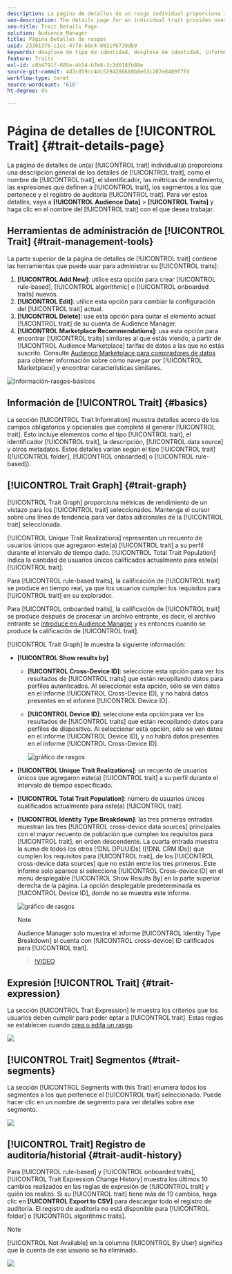 ```yaml
---
description: La página de detalles de un rasgo individual proporciona información general sobre el nombre del rasgo, el ID, las métricas de rendimiento, las expresiones que definen el rasgo, los segmentos a los que pertenece y el registro de auditoría de rasgos. Para ver estos detalles, vaya a Datos de audiencia > Rasgos y haga clic en el nombre del rasgo con el que desea trabajar.
seo-description: The details page for an individual trait provides overview of information like the trait name, ID, performance metrics, expressions that define the trait, segments it belongs to, and the trait audit log. To vew these details, go to Audience Data > Traits and click the name of the trait you want to work with.
seo-title: Trait Details Page
solution: Audience Manager
title: Página Detalles de rasgos
uuid: 23301376-c1cc-4778-b8c4-9831f6739db9
keywords: desglose de tipo de identidad, desglose de identidad, informes de identidad de audiencia, entre dispositivos, ID de varios dispositivos, ID de dispositivo
feature: Traits
exl-id: c0b4791f-885e-4b14-b7e8-3c2d618fb80e
source-git-commit: 4d3c859cc4dc5294286680b0e63c287e0409f7fd
workflow-type: tm+mt
source-wordcount: '616'
ht-degree: 0%

---
```


# Página de detalles de [!UICONTROL Trait] {#trait-details-page}

La página de detalles de un(a) [!UICONTROL trait] individual(a) proporciona una descripción general de los detalles de [!UICONTROL trait], como el nombre de [!UICONTROL trait], el identificador, las métricas de rendimiento, las expresiones que definen a [!UICONTROL trait], los segmentos a los que pertenece y el registro de auditoría [!UICONTROL trait]. Para ver estos detalles, vaya a **[!UICONTROL Audience Data]** > **[!UICONTROL Traits]** y haga clic en el nombre del [!UICONTROL trait] con el que desea trabajar.

## Herramientas de administración de [!UICONTROL Trait] {#trait-management-tools}

La parte superior de la página de detalles de [!UICONTROL trait] contiene las herramientas que puede usar para administrar su [!UICONTROL traits]:

1. **[!UICONTROL Add New]**: utilice esta opción para crear [!UICONTROL rule-based], [!UICONTROL algorithmic] o [!UICONTROL onboarded traits] nuevos.
2. **[!UICONTROL Edit]**: utilice esta opción para cambiar la configuración del [!UICONTROL trait] actual.
3. **[!UICONTROL Delete]**: use esta opción para quitar el elemento actual [!UICONTROL trait] de su cuenta de Audience Manager.
4. **[!UICONTROL Marketplace Recommendations]**: usa esta opción para encontrar [!UICONTROL traits] similares al que estás viendo, a partir de [!UICONTROL Audience Marketplace] tarifas de datos a las que no estás suscrito. Consulte [Audience Marketplace para compradores de datos](../audience-marketplace/marketplace-data-buyers/marketplace-data-buyers.md) para obtener información sobre cómo navegar por [!UICONTROL Marketplace] y encontrar características similares.

![información-rasgos-básicos](assets/basic-trait-information.png)

## Información de [!UICONTROL Trait] {#basics}

La sección [!UICONTROL Trait Information] muestra detalles acerca de los campos obligatorios y opcionales que completó al generar [!UICONTROL trait]. Esto incluye elementos como el tipo [!UICONTROL trait], el identificador [!UICONTROL trait], la descripción, [!UICONTROL data source] y otros metadatos. Estos detalles varían según el tipo [!UICONTROL trait] ([!UICONTROL folder], [!UICONTROL onboarded] o [!UICONTROL rule-based]).

## [!UICONTROL Trait Graph] {#trait-graph}

[!UICONTROL Trait Graph] proporciona métricas de rendimiento de un vistazo para los [!UICONTROL trait] seleccionados. Mantenga el cursor sobre una línea de tendencia para ver datos adicionales de la [!UICONTROL trait] seleccionada.

[!UICONTROL Unique Trait Realizations] representan un recuento de usuarios únicos que agregaron este(a) [!UICONTROL trait] a su perfil durante el intervalo de tiempo dado. [!UICONTROL Total Trait Population] indica la cantidad de usuarios únicos calificados actualmente para este(a) [!UICONTROL trait].

Para [!UICONTROL rule-based traits], la calificación de [!UICONTROL trait] se produce en tiempo real, ya que los usuarios cumplen los requisitos para [!UICONTROL trait] en su explorador.

Para [!UICONTROL onboarded traits], la calificación de [!UICONTROL trait] se produce después de procesar un archivo entrante, es decir, el archivo entrante se [introduce en Audience Manager](../../faq/faq-inbound-data-ingestion.md) y es entonces cuando se produce la calificación de [!UICONTROL trait].

[!UICONTROL Trait Graph] le muestra la siguiente información:

* **[!UICONTROL Show results by]**
   * **[!UICONTROL Cross-Device ID]**: seleccione esta opción para ver los resultados de [!UICONTROL traits] que están recopilando datos para perfiles autenticados. Al seleccionar esta opción, sólo se ven datos en el informe [!UICONTROL Cross-Device ID], y no habrá datos presentes en el informe [!UICONTROL Device ID].
   * **[!UICONTROL Device ID]**: seleccione esta opción para ver los resultados de [!UICONTROL traits] que están recopilando datos para perfiles de dispositivo. Al seleccionar esta opción, sólo se ven datos en el informe [!UICONTROL Device ID], y no habrá datos presentes en el informe [!UICONTROL Cross-Device ID].

     ![gráfico de rasgos](assets/trait-summary.gif)

* **[!UICONTROL Unique Trait Realizations]**: un recuento de usuarios únicos que agregaron este(a) [!UICONTROL trait] a su perfil durante el intervalo de tiempo especificado.
* **[!UICONTROL Total Trait Population]**: número de usuarios únicos cualificados actualmente para este(a) [!UICONTROL trait].

* **[!UICONTROL Identity Type Breakdown]**: las tres primeras entradas muestran las tres [!UICONTROL cross-device data sources] principales con el mayor recuento de población que cumplen los requisitos para [!UICONTROL trait], en orden descendente. La cuarta entrada muestra la suma de todos los otros [!DNL DPUUIDs] ([!DNL CRM IDs]) que cumplen los requisitos para [!UICONTROL trait], de los [!UICONTROL cross-device data sources] que no están entre los tres primeros. Este informe solo aparece si selecciona [!UICONTROL Cross-device ID] en el menú desplegable [!UICONTROL Show Results By] en la parte superior derecha de la página. La opción desplegable predeterminada es [!UICONTROL Device ID], donde no se muestra este informe.

  ![gráfico de rasgos](assets/trait-identity.png)

  >[!NOTE]
  >
  >Audience Manager solo muestra el informe [!UICONTROL Identity Type Breakdown] si cuenta con [!UICONTROL cross-device] ID calificados para [!UICONTROL trait].

  >[!VIDEO](https://video.tv.adobe.com/v/32713?captions=spa)

## Expresión [!UICONTROL Trait] {#trait-expression}

La sección [!UICONTROL Trait Expression] le muestra los criterios que los usuarios deben cumplir para poder optar a [!UICONTROL trait]. Estas reglas se establecen cuando [crea o edita un rasgo](../../features/traits/about-trait-builder.md).

![](assets/traitExpression.png)

## [!UICONTROL Trait] Segmentos {#trait-segments}

La sección [!UICONTROL Segments with this Trait] enumera todos los segmentos a los que pertenece el [!UICONTROL trait] seleccionado. Puede hacer clic en un nombre de segmento para ver detalles sobre ese segmento.

![](assets/traitSegments.png)

## [!UICONTROL Trait] Registro de auditoría/historial {#trait-audit-history}

Para [!UICONTROL rule-based] y [!UICONTROL onboarded traits], [!UICONTROL Trait Expression Change History] muestra los últimos 10 cambios realizados en las reglas de expresión de [!UICONTROL trait] y quién los realizó. Si su [!UICONTROL trait] tiene más de 10 cambios, haga clic en **[!UICONTROL Export to CSV]** para descargar todo el registro de auditoría. El registro de auditoría no está disponible para [!UICONTROL folder] o [!UICONTROL algorithmic traits].

>[!NOTE]
>
>[!UICONTROL Not Available] en la columna [!UICONTROL By User] significa que la cuenta de ese usuario se ha eliminado.

![](assets/traitHistory.png)
